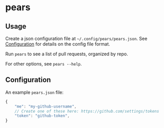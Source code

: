 # pears

## Usage

Create a json configuration file at `~/.config/pears/pears.json`. See [Configuration](#configuration) for details on the config file format.

Run `pears` to see a list of pull requests, organized by repo.

For other options, see `pears --help`.

## Configuration

An example `pears.json` file:

```javascript
{
    "me": "my-github-username",
    // Create one of these here: https://github.com/settings/tokens
    "token": "github-token",
}
```
